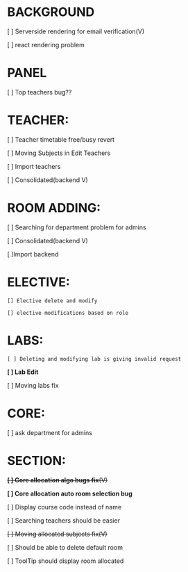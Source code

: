 # BACKGROUND
[ ] Serverside rendering for email verification(V)

[ ] react rendering problem


# PANEL
[ ] Top teachers bug??


# TEACHER:
[ ] Teacher timetable free/busy revert

[ ] Moving Subjects in Edit Teachers

[ ] Import teachers

[ ] Consolidated(backend V)


# ROOM ADDING:
[ ] Searching for department problem for admins 

[ ] Consolidated(backend V)

[ ]Import backend


# ELECTIVE:
`[] Elective delete and modify`

`[] elective modifications based on role`


# LABS:
`[ ] Deleting and modifying lab is giving invalid request`

**[ ] Lab Edit**

[ ] Moving labs fix


# CORE:
[ ] ask department for admins


# SECTION:
~~**[ ] Core allocation algo bugs fix**(V)~~

**[ ] Core allocation auto room selection bug**

[ ] Display course code instead of name

[ ] Searching teachers should be easier

~~[ ] Moving allocated subjects fix(V)~~

[ ] Should be able to delete default room

[ ] ToolTip should display room allocated
